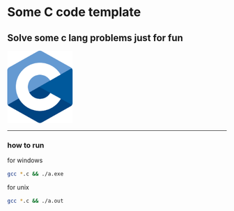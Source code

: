 # Some C code template
## Solve some c lang problems just for fun
<img src="./c_logo.svg" alt="" width="150px"/>

---
### how to run
for windows
```bash
gcc *.c && ./a.exe
```
for unix
```bash
gcc *.c && ./a.out
```